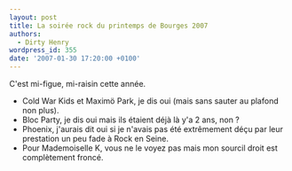 ```yaml
---
layout: post
title: La soirée rock du printemps de Bourges 2007
authors:
  - Dirty Henry
wordpress_id: 355
date: '2007-01-30 17:20:00 +0100'
---
```

C'est mi-figue, mi-raisin cette année.

- Cold War Kids et Maximö Park, je dis oui (mais sans sauter au plafond non plus).
- Bloc Party, je dis oui mais ils étaient déjà là y'a 2 ans, non ?
- Phoenix, j'aurais dit oui si je n'avais pas été extrêmement déçu par leur prestation un peu fade à Rock en Seine.
- Pour Mademoiselle K, vous ne le voyez pas mais mon sourcil droit est complètement froncé.
